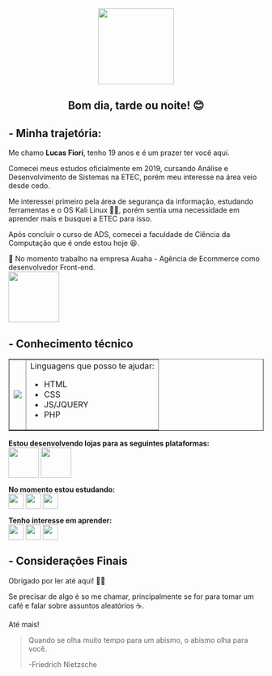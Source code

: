 <div align="center">
  <img src="https://i.imgur.com/1e982AB.gif" align="center" width="150px">
 </div>
<h2 align="center">Bom dia, tarde ou noite! 😊</h2>

<h2>- Minha trajetória:</h2>
<p>Me chamo <b>Lucas Fiori</b>, tenho 19 anos e é um prazer ter você aqui.</p>

<p>Comecei meus estudos oficialmente em 2019, cursando Análise e Desenvolvimento de Sistemas na ETEC, porém meu interesse na área veio desde cedo.</p>

<p>Me interessei primeiro pela área de segurança da informação, estudando ferramentas e o OS Kali Linux 🐱‍💻, porém sentia uma necessidade em aprender mais e busquei a ETEC para isso.</p>

<p>Após concluir o curso de ADS, comecei a faculdade de Ciência da Computação que é onde estou hoje 😆.</p>

<p>💼 No momento trabalho na empresa Auaha - Agência de Ecommerce como desenvolvedor Front-end.<br>
<img src="https://i.imgur.com/SOVtZPU.gif" width="100px" heigth="10px"></p>
  <h2>- Conhecimento técnico</h2>
  <table border="none" align="center">
<tr>
  <td><img src="https://i.imgur.com/CpombmN.gif" align="center"></td>
  <td>Linguagens que posso te ajudar:
    <ul>
    <li>HTML</li>
    <li>CSS</li>
    <li>JS/JQUERY</li>
    <li>PHP</li>
    </ul>
</table>

  <span><b>Estou desenvolvendo lojas para as seguintes plataformas:</b><br>
    <img src="https://i.imgur.com/eDEo9iW.png" align="center" width="60px">
    <img src="https://i.imgur.com/6Im1EnJ.png" align="center" width="60px">
  </span>
<p><b>No momento estou estudando:</b><br>
 <img src="https://i.imgur.com/h6MyG8t.png" align="center" width="30px">
 <img src="https://i.imgur.com/siyvtmB.png" align="center" width="30px">
 <img src="https://i.imgur.com/AfO9tNh.png" align="center" width="30px"><p>

<p><b>Tenho interesse em aprender:</b><br>
 <img src="https://i.imgur.com/MVvFozF.png" align="center" width="30px">
 <img src="https://i.imgur.com/p1SDBzN.png" align="center" width="30px">
 <img src="https://i.imgur.com/y2A8Pvf.png" align="center" width="30px"><p>
 
  <h2>- Considerações Finais</h2>
  
  <p>Obrigado por ler até aqui! 👨‍💻</p>
  <p>Se precisar de algo é so me chamar, principalmente se for para tomar um café e falar sobre assuntos aleatórios ☕. </p>
  <p>Até mais!</p>

<blockquote cite="http://developer.mozilla.org">
  <p>Quando se olha muito tempo para um abismo, o abismo olha para você.</p>
  <p>-Friedrich Nietzsche</p>
</blockquote>







<!--
**LucasRFiori/LucasRFiori** is a ✨ _special_ ✨ repository because its `README.md` (this file) appears on your GitHub profile.

Here are some ideas to get you started:

- 🔭 I’m currently working on ...
- 🌱 I’m currently learning ...
- 👯 I’m looking to collaborate on ...
- 🤔 I’m looking for help with ...
- 💬 Ask me about ...
- 📫 How to reach me: ...
- 😄 Pronouns: ...
- ⚡ Fun fact: ...
-->
